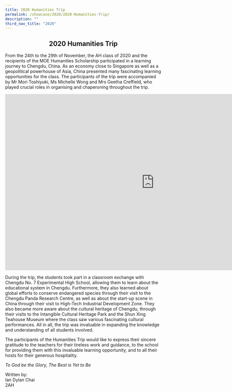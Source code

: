 ```yaml
---
title: 2020 Humanities Trip
permalink: /showcase/2020/2020-Humanities-Trip/
description: ""
third_nav_title: "2020"
---
```

## <center> 2020 Humanities Trip </center>

From the 24th to the 29th of November, the AH class of 2020 and the recipients of the MOE Humanities Scholarship participated in a learning journey to Chengdu, China. As an economy close to Singapore as well as a geopolitical powerhouse of Asia, China presented many fascinating learning opportunities for the class. The participants of the trip were accompanied by Mr Mori Toshiyuki, Ms Michelle Wong and Mrs Geetha Creffield, who played crucial roles in organising and chaperoning throughout the trip.

<iframe allowfullscreen="true" height="569" width="960" frameborder="0" src="https://docs.google.com/presentation/d/e/2PACX-1vR-jgvO_CeDHtdIRpogKGu24CCGED5ZTipiUtaDV68VpbdqNExa1nyZmBCZ7e-VlTD0644_e0vtSb64/embed?start=false&amp;loop=false&amp;delayms=3000"></iframe>

During the trip, the students took part in a classroom exchange with Chengdu No. 7 Experimental High School, allowing them to learn about the educational system in Chengdu. Furthermore, they also learned about global efforts to conserve endangered species through their visit to the Chengdu Panda Research Centre, as well as about the start-up scene in China through their visit to High-Tech Industrial Development Zone. They also became more aware about the cultural heritage of Chengdu, through their visits to the Intangible Cultural Heritage Park and the Shun Xing Teahouse Museum where the class saw various fascinating cultural performances. All in all, the trip was invaluable in expanding the knowledge and understanding of all students involved.

  

The participants of the Humanities Trip would like to express their sincere gratitude to the teachers for their tireless work and guidance, to the school for providing them with this invaluable learning opportunity, and to all their hosts for their generous hospitality.

  

_To God be the Glory, The Best is Yet to Be_

  
Written by:<br>
Ian Dylan Chai<br>
2AH